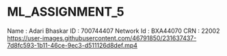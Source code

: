 # ML_ASSIGNMENT_5
Name : Adari Bhaskar
ID : 700744407 
Network Id : BXA44070 
CRN : 22002
https://user-images.githubusercontent.com/46791850/231637437-7d8fc593-1b11-46ce-9ec3-d511126d8def.mp4

